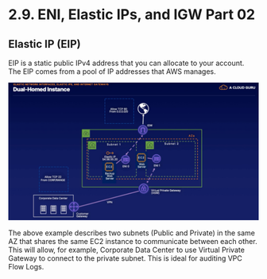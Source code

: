 # 2.9. ENI, Elastic IPs, and IGW Part 02

## Elastic IP (EIP)

EIP is a static public IPv4 address that you can allocate to your account. The EIP comes from a pool of IP addresses that AWS manages.

![Dual-Homed Instance](./../assets/dual_homed_instance_eni.png?raw=true)

The above example describes two subnets (Public and Private) in the same AZ that shares the same EC2 instance to communicate between each other. This will allow, for example, Corporate Data Center to use Virtual Private Gateway to connect to the private subnet. This is ideal for auditing VPC Flow Logs.
